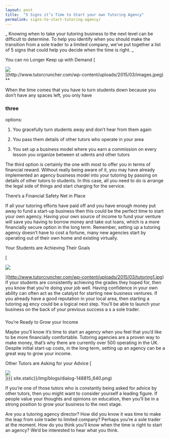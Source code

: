 ```yaml
---
layout: post
title:  "5 Signs it’s Time to Start your own Tutoring Agency"
permalink: signs-to-start-tutoring-agency/
---
```

_ Knowing when to take your tutoring business to the next level can be
difficult to determine. To help you identify when you should make the
transition from a sole trader to a limited company, we’ve put together a list
of 5 signs that could help you decide when the time is right. _

You can no Longer Keep up with Demand [
<div class="img-holder full-width">
   <img src="{{ site.static}}/img/blogs/images-150x150.jpeg" alt-text="images"/>
</div>
](http://www.tutorcruncher.com/wp-content/uploads/2015/03/images.jpeg) **

When the time comes that you have to turn students down because you don’t have
any spaces left, you only have 

### three

options:

1. You gracefully turn students away and don’t hear from them again 

2. You pass them details of other tutors who operate in your area 

3. You set up a business model where you earn a commission on every lesson you organize between st  udents and other tutors 

The third option is certainly the one with most to offer you in terms of
financial reward. Without really being aware of it, you may have already
implemented an agency business model into your tutoring by passing on details
of other tutors to students. In this case, all you need to do is arrange the
legal side of things and start charging for the service.

There’s a Financial Safety Net in Place 

If all your tutoring efforts have paid off and you have enough money put away
to fund a start-up business then this could be the perfect time to start your
own agency. Having your own source of income to fund your venture will save
you having to borrow money and take out loans,  which is a more financially
secure option in the long term. Remember, setting up a tutoring agency doesn’t
have to cost a fortune, many new agencies start by operating out of their own
home and existing virtually.

Your Students are Achieving Their Goals 

[

<div class="img-holder full-width">
   <img src="{{ site.static}}/img/blogs/tutoring1-150x150.jpg" alt-text="tutoring1"/>
</div>

](http://www.tutorcruncher.com/wp-content/uploads/2015/03/tutoring1.jpg) If
your students are consistently achieving the grades they hoped for, then you
know that you’re doing your job well. Having confidence in your own ability
can often act  as the catalyst for starting new business ventures. If you
already have a good reputation in your local area, then starting  a tutoring
ag  ency could be a logical next step.  You’ll be able to launch your business
on the back of your previous success a  s a sole trader.

#####

#####

You’re Ready to Grow your Income 

Maybe you’ll know it’s time to start an agency when you feel that you’d like
to be more financially comfortable. Tutoring agencies are a proven way to make
money, that’s why there are currently over 500 operating in the UK. Despite
initial start-up costs, in the long term, setting up an agency can be a great
way to grow your income.

Other Tutors are Asking for your Advice  [
<div class="img-holder full-width">
   <img src="{{ site.static}}/img/blogs/dialog-148815_640.png" alt-text="dialog-148815_640"/>
</div>
]({{ site.static}}/img/blogs/dialog-148815_640.png)

If you’re one of those tutors who is constantly being asked for advice by
other tutors, then you might want to consider yourself a leading figure. If
people  value your thoughts and opinions on education, then you’ll be in a
strong position to grow your business to the next stage.

Are you a tutoring agency director? How did you know it was time to make the
leap from sole trader to limited company? Perhaps you’re a sole trader at the
moment. How do you think you’ll know when the time is right to start an
agency? We’d be interested to hear what you think.
